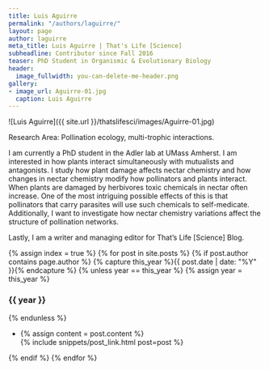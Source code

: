```yaml
---
title: Luis Aguirre
permalink: "/authors/laguirre/"
layout: page
author: laguirre
meta_title: Luis Aguirre | That's Life [Science]
subheadline: Contributor since Fall 2016
teaser: PhD Student in Organismic & Evolutionary Biology
header:
  image_fullwidth: you-can-delete-me-header.png
gallery:
- image_url: Aguirre-01.jpg
  caption: Luis Aguirre
---
```


![Luis Aguirre]({{ site.url }}/thatslifesci/images/Aguirre-01.jpg)

Research Area: Pollination ecology, multi-trophic interactions.

I am currently a PhD student in the Adler lab at UMass Amherst. I am interested in how plants interact simultaneously with mutualists and antagonists. I study how plant damage affects nectar chemistry and how changes in nectar chemistry modify how pollinators and plants interact. When plants are damaged by herbivores toxic chemicals in nectar often increase. One of the most intriguing possible effects of this is that pollinators that carry parasites will use such chemicals to self-medicate. Additionally, I want to investigate how nectar chemistry variations affect the structure of pollination networks. 

Lastly, I am a writer and managing editor for That’s Life [Science] Blog.


{% assign index = true %}
{% for post in site.posts %}
{% if post.author contains page.author %}
{% capture this_year %}{{ post.date | date: "%Y" }}{% endcapture %}
{% unless year == this_year %}
{% assign year = this_year %}
<h3>{{ year }}</h3>
{% endunless %}
<ul style="list-style-type:disc">
 <li> 
 {% assign content = post.content %} 
 <article>
 {% include snippets/post_link.html post=post %}
 </article>
 </li>
</ul>
{% endif %}
{% endfor %}
